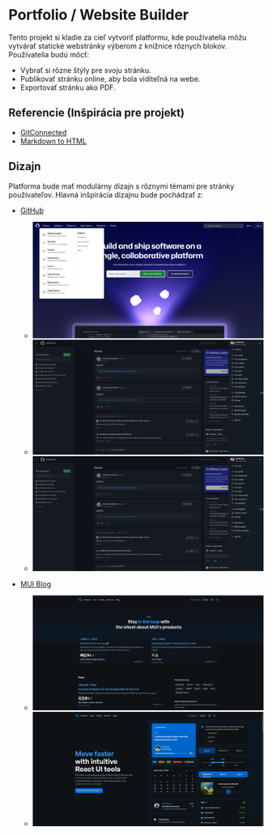 # Portfolio / Website Builder

Tento projekt si kladie za cieľ vytvoriť platformu, kde používatelia môžu vytvárať statické webstránky výberom z knižnice rôznych blokov. Používatelia budú môcť:

- Vybrať si rôzne štýly pre svoju stránku.
- Publikovať stránku online, aby bola viditeľná na webe.
- Exportovať stránku ako PDF.

## Referencie (Inšpirácia pre projekt)

- [GitConnected](https://gitconnected.com/)
- [Markdown to HTML](https://markdowntohtml.com/)

## Dizajn

Platforma bude mať modulárny dizajn s rôznymi témami pre stránky používateľov. Hlavná inšpirácia dizajnu bude pochádzať z:

- [GitHub](https://github.com/)
  - ![Obrázok 1](1.png)
  - ![Obrázok 2](2.png)
  - ![Obrázok 3](3.png)

- [MUI Blog](https://mui.com/blog/)
  - ![Obrázok 4](4.png)
  - ![Obrázok 5](5.png)
